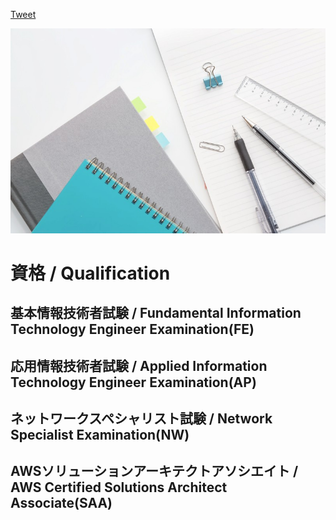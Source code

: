 <a href="https://twitter.com/share?ref_src=twsrc%5Etfw" class="twitter-share-button" data-show-count="false">Tweet</a><script async src="https://platform.twitter.com/widgets.js" charset="utf-8"></script>


![stationery Logo](images/stationery.jpg)

# 資格 / Qualification

## 基本情報技術者試験 / Fundamental Information Technology Engineer Examination(FE)

## 応用情報技術者試験 / Applied Information Technology Engineer Examination(AP)

## ネットワークスペシャリスト試験 / Network Specialist Examination(NW)

## AWSソリューションアーキテクトアソシエイト / AWS Certified Solutions Architect Associate(SAA)
